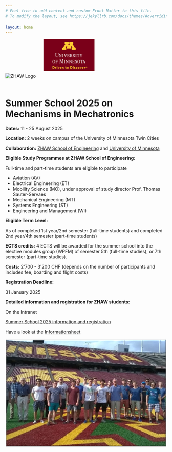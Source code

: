 ```yaml
---
# Feel free to add content and custom Front Matter to this file.
# To modify the layout, see https://jekyllrb.com/docs/themes/#overriding-theme-defaults

layout: home
---
```

<div>
    <img src="/assets/images/ZHAW_Logo.png" alt="ZHAW Logo" width="auto" height="100" style="margin-right: 20px;margin-bottom: 20px;">
    <img src="/assets/images/UMinnesota.png" alt="GVSU Logo" width="auto" height="100" style="margin-bottom: 20px;">
</div>

# Summer School 2025 on Mechanisms in Mechatronics

**Dates:** 11 - 25 August 2025

**Location:** 2 weeks on campus of the University of Minnesota Twin Cities

**Collaboration:** [ZHAW School of Engineering](https://www.zhaw.ch/en/engineering/) and [University of Minnesota](https://twin-cities.umn.edu/)

**Eligible Study Programmes at ZHAW School of Engineering:**

Full-time and part-time students are eligible to participate

- Aviation (AV)
- Electrical Engineering (ET)
- Mobility Science (MO), under approval of study director Prof. Thomas Sauter-Servaes
- Mechanical Engineering (MT)
- Systems Engineering (ST)
- Engineering and Management (WI)

**Eligible Term Level:**

As of completed 1st year/2nd semester (full-time students) and completed 2nd year/4th semester (part-time students)

**ECTS credits:** 4 ECTS will be awarded for the summer school into the elective modules group (WPFM) of semester 5th (full-time studies), or 7th semester (part-time studies).

**Costs:** 2'700 - 3'200 CHF (depends on the number of participants and includes fee, boarding and flight costs)

**Registration Deadline:**

31 January 2025

**Detailed information and registration for ZHAW students:**

On the Intranet

[Summer School 2025 information and registration](https://intra.zhaw.ch/departemente/school-of-engineering/international/summer-schools)

Have a look at the [Informationsheet](assets/images/Infosheet_UoM_Summer_School_2025.pdf)

![Impression1](/assets/images/UMinnesota_1.png)
